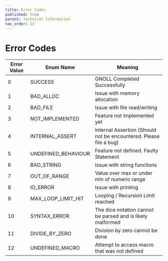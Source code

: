 ```yaml
---
title: Error Codes
published: true
parent: Technical Information
nav_order: 13
---
```


# Error Codes

| Error Value | Enum Name | Meaning |
| ----------- | --------- | ------- |
| 0           | SUCCESS   | GNOLL Completed Successfully |
| 1           | BAD_ALLOC | Issue with memory allocation            |
| 2           | BAD_FILE  | Issue with file read/writing         |
| 3           | NOT_IMPLEMENTED | Feature not Implemented yet |
| 4           | INTERNAL_ASSERT | Internal Assertion (Should not be encountered. Please file a bug) |
| 5           | UNDEFINED_BEHAVIOUR | Feature not defined. Faulty Statement |
| 6           | BAD_STRING | Issue with string functions |
| 7           | OUT_OF_RANGE | Value over max or under min of numeric range|
| 8           | IO_ERROR | Issue with printing |
| 9           | MAX_LOOP_LIMIT_HIT | Looping / Recursion Limit reached |
| 10          | SYNTAX_ERROR | The dice notation cannot be parsed and is likely malformed |
| 11          | DIVIDE_BY_ZERO | Division by zero cannot be done |
| 12          | UNDEFINED_MACRO | Attempt to access macro that was not defined | 
